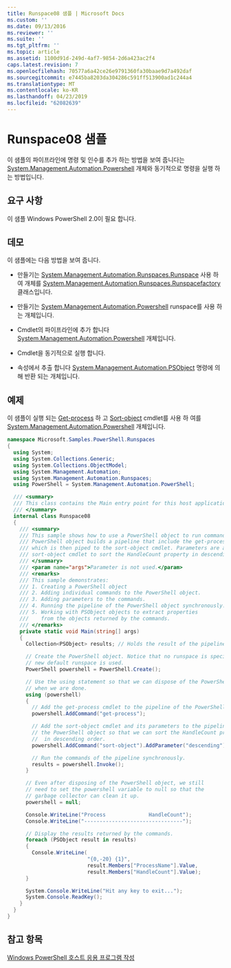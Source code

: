 ```yaml
---
title: Runspace08 샘플 | Microsoft Docs
ms.custom: ''
ms.date: 09/13/2016
ms.reviewer: ''
ms.suite: ''
ms.tgt_pltfrm: ''
ms.topic: article
ms.assetid: 1100d91d-249d-4af7-9854-2d6a423ac2f4
caps.latest.revision: 7
ms.openlocfilehash: 70577a6a42ce26e9791360fa30baae9d7a492daf
ms.sourcegitcommit: e7445ba8203da304286c591ff513900ad1c244a4
ms.translationtype: MT
ms.contentlocale: ko-KR
ms.lasthandoff: 04/23/2019
ms.locfileid: "62082639"
---
```

# <a name="runspace08-sample"></a>Runspace08 샘플

이 샘플의 파이프라인에 명령 및 인수를 추가 하는 방법을 보여 줍니다는 [System.Management.Automation.Powershell](/dotnet/api/system.management.automation.powershell) 개체와 동기적으로 명령을 실행 하는 방법입니다.

## <a name="requirements"></a>요구 사항

이 샘플 Windows PowerShell 2.0이 필요 합니다.

## <a name="demonstrates"></a>데모

이 샘플에는 다음 방법을 보여 줍니다.

- 만들기는 [System.Management.Automation.Runspaces.Runspace](/dotnet/api/System.Management.Automation.Runspaces.Runspace) 사용 하 여 개체를 [System.Management.Automation.Runspaces.Runspacefactory](/dotnet/api/System.Management.Automation.Runspaces.RunspaceFactory) 클래스입니다.

- 만들기는 [System.Management.Automation.Powershell](/dotnet/api/system.management.automation.powershell) runspace를 사용 하는 개체입니다.

- Cmdlet의 파이프라인에 추가 합니다 [System.Management.Automation.Powershell](/dotnet/api/system.management.automation.powershell) 개체입니다.

- Cmdlet을 동기적으로 실행 합니다.

- 속성에서 추출 합니다 [System.Management.Automation.PSObject](/dotnet/api/System.Management.Automation.PSObject) 명령에 의해 반환 되는 개체입니다.

## <a name="example"></a>예제

이 샘플이 실행 되는 [Get-process](/powershell/module/Microsoft.PowerShell.Management/Get-Process) 하 고 [Sort-object](/powershell/module/Microsoft.PowerShell.Utility/Sort-Object) cmdlet를 사용 하 여를 [System.Management.Automation.Powershell](/dotnet/api/system.management.automation.powershell) 개체입니다.

```csharp
namespace Microsoft.Samples.PowerShell.Runspaces
{
  using System;
  using System.Collections.Generic;
  using System.Collections.ObjectModel;
  using System.Management.Automation;
  using System.Management.Automation.Runspaces;
  using PowerShell = System.Management.Automation.PowerShell;

  /// <summary>
  /// This class contains the Main entry point for this host application.
  /// </summary>
  internal class Runspace08
  {
    /// <summary>
    /// This sample shows how to use a PowerShell object to run commands. The
    /// PowerShell object builds a pipeline that include the get-process cmdlet,
    /// which is then piped to the sort-object cmdlet. Parameters are added to the
    /// sort-object cmdlet to sort the HandleCount property in descending order.
    /// </summary>
    /// <param name="args">Parameter is not used.</param>
    /// <remarks>
    /// This sample demonstrates:
    /// 1. Creating a PowerShell object
    /// 2. Adding individual commands to the PowerShell object.
    /// 3. Adding parameters to the commands.
    /// 4. Running the pipeline of the PowerShell object synchronously.
    /// 5. Working with PSObject objects to extract properties
    ///    from the objects returned by the commands.
    /// </remarks>
    private static void Main(string[] args)
    {
      Collection<PSObject> results; // Holds the result of the pipeline execution.

      // Create the PowerShell object. Notice that no runspace is specified so a
      // new default runspace is used.
      PowerShell powershell = PowerShell.Create();

      // Use the using statement so that we can dispose of the PowerShell object
      // when we are done.
      using (powershell)
      {
        // Add the get-process cmdlet to the pipeline of the PowerShell object.
        powershell.AddCommand("get-process");

        // Add the sort-object cmdlet and its parameters to the pipeline of
        // the PowerShell object so that we can sort the HandleCount property
        //  in descending order.
        powershell.AddCommand("sort-object").AddParameter("descending").AddParameter("property", "handlecount");

        // Run the commands of the pipeline synchronously.
        results = powershell.Invoke();
      }

      // Even after disposing of the PowerShell object, we still
      // need to set the powershell variable to null so that the
      // garbage collector can clean it up.
      powershell = null;

      Console.WriteLine("Process              HandleCount");
      Console.WriteLine("--------------------------------");

      // Display the results returned by the commands.
      foreach (PSObject result in results)
      {
        Console.WriteLine(
                          "{0,-20} {1}",
                          result.Members["ProcessName"].Value,
                          result.Members["HandleCount"].Value);
      }

      System.Console.WriteLine("Hit any key to exit...");
      System.Console.ReadKey();
    }
  }
}
```

## <a name="see-also"></a>참고 항목

[Windows PowerShell 호스트 응용 프로그램 작성](./writing-a-windows-powershell-host-application.md)
